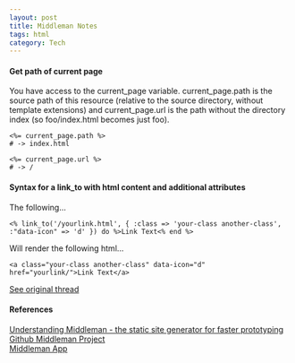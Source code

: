 ```yaml
---
layout: post
title: Middleman Notes
tags: html
category: Tech
---
```


#### Get path of current page ###

You have access to the current_page variable. current_page.path is the source path of this resource (relative to the source directory, without template extensions) and current_page.url is the path without the directory index (so foo/index.html becomes just foo).

~~~
<%= current_page.path %>
# -> index.html
~~~

~~~
<%= current_page.url %>
# -> /
~~~



#### Syntax for a link_to with html content and additional attributes ####

The following...

~~~
<% link_to('/yourlink.html', { :class => 'your-class another-class', :"data-icon" => 'd' }) do %>Link Text<% end %>
~~~

Will render the following html...

~~~
<a class="your-class another-class" data-icon="d" href="yourlink/">Link Text</a>
~~~

[See original thread](https://github.com/middleman/middleman/issues/881)  


#### References ####

[Understanding Middleman - the static site generator for faster prototyping](https://benfrain.com/understanding-middleman-the-static-site-generator-for-faster-prototyping/)  
[Github Middleman Project](https://github.com/middleman/middleman/)  
[Middleman App](https://middlemanapp.com/)  
